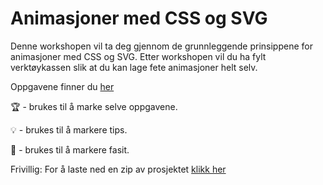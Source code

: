 # Animasjoner med CSS og SVG

Denne workshopen vil ta deg gjennom de grunnleggende prinsippene for animasjoner med CSS og SVG. Etter workshopen vil du ha fylt verktøykassen slik at du kan lage fete animasjoner helt selv. 

Oppgavene finner du [her](https://github.com/Tmfwang/CSS-animasjoner-workshop/tree/master/oppgaver)

:trophy: - brukes til å marke selve oppgavene.

:bulb: - brukes til å markere tips.

:school_satchel: - brukes til å markere fasit.

Frivillig: For å laste ned en zip av prosjektet [klikk her](https://github.com/bekk/dataviz-animasjoner/archive/master.zip)
